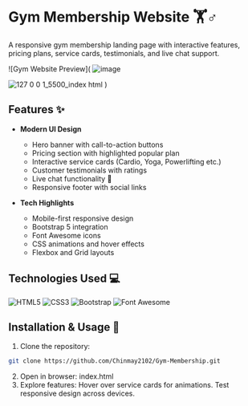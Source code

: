 # Gym Membership Website 🏋️♂️

A responsive gym membership landing page with interactive features, pricing plans, service cards, testimonials, and live chat support.

![Gym Website Preview](
![image](https://github.com/user-attachments/assets/0c7ddf49-439c-42ec-a931-4012a2bbd3f4)

![127 0 0 1_5500_index html](https://github.com/user-attachments/assets/63cd50e4-2b18-4a63-b5ce-2d94c0082b37)
)

## Features ✨

- **Modern UI Design**
  - Hero banner with call-to-action buttons
  - Pricing section with highlighted popular plan
  - Interactive service cards (Cardio, Yoga, Powerlifting etc.)
  - Customer testimonials with ratings
  - Live chat functionality 🤖
  - Responsive footer with social links

- **Tech Highlights**
  - Mobile-first responsive design
  - Bootstrap 5 integration
  - Font Awesome icons
  - CSS animations and hover effects
  - Flexbox and Grid layouts

## Technologies Used 💻

![HTML5](https://img.shields.io/badge/-HTML5-E34F26?logo=html5&logoColor=white)
![CSS3](https://img.shields.io/badge/-CSS3-1572B6?logo=css3)
![Bootstrap](https://img.shields.io/badge/-Bootstrap-7952B3?logo=bootstrap)
![Font Awesome](https://img.shields.io/badge/-Font_Awesome-528DD7?logo=font-awesome)

## Installation & Usage 🚀

1. Clone the repository:
```bash
git clone https://github.com/Chinmay2102/Gym-Membership.git
```
2. Open in browser: index.html
3. Explore features:
    Hover over service cards for animations.
    Test responsive design across devices.
